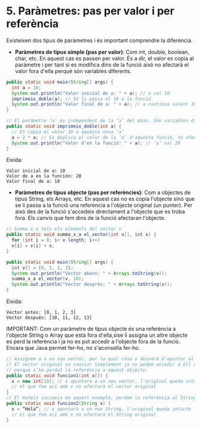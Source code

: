 # 5. Paràmetres: pas per valor i per referència

Existeixen dos tipus de paràmetres i és important comprendre la diferència.

- **Paràmetres de tipus simple (pas per valor)**: Com int, double, boolean, char, etc. En aquest cas es passen per valor. És a dir, el valor es copia al paràmetre i per tant si es modifica dins de la funció això no afectarà el valor fora d'ella perquè són variables diferents.

```java
public static void main(String[] args) { 
  int a = 10;
  System.out.println("Valor inicial de a: " + a); // a val 10 
  imprimeix_doble(a); // Se li passa el 10 a la funció 
  System.out.println("Valor final de a: " + a); // a continua valent 10
}

// El paràmetre ‘a’ és independent de la ‘a’ del main. Són variables diferents!
public static void imprimeix_doble(int a) {
  // Es copia el valor 10 a aquesta nova ‘a’
  a = 2 * a; // Es duplica el valor de la ‘a’ d'aquesta funció, no afecta fora
  System.out.println("Valor d'en la funció: " + a); // ‘a’ val 20
}
```

Eixida:

```plaintext
Valor inicial de a: 10
Valor de a en la función: 20
Valor final de a: 10
```

- **Paràmetres de tipus objecte (pas per referències)**: Com a objectes de tipus String, els Arrays, etc. En aquest cas no es copia l'objecte sinó que se li passa a la funció una referència a l'objecte original (un punter). Per això des de la funció s'accedeix directament a l'objecte que es troba fora. Els canvis que fem dins de la funció afectaran l'objecte.

```java
// Summa x a tots els elements del vector v
public static void summa_x_a el_vector(int v[], int x) { 
  for (int i = 0; i< v.length; i++)
  v[i] = v[i] + x;
}

public static void main(String[] args) { 
  int v[] = {0, 1, 2, 3};
  System.out.println("Vector abans: " + Arrays.toString(v)); 
  summa_x_a el_vector(v, 10);
  System.out.println("Vector després: " + Arrays.toString(v));
}
```

Eixida:

```plaintext
Vector antes: [0, 1, 2, 3]
Vector después: [10, 11, 12, 13]
```

IMPORTANT: Com un paràmetre de tipus objecte és una referència a l'objecte String o Array que està fora d'ella,sise li assigna un altre objecte es perd la referència i ja no es pot accedir a l'objecte fora de la funció. Encara que Java permet fer-ho, no s'aconsella fer-ho.

```java
// Assignem a x un nou vector, per la qual cosa x deixarà d'apuntar al vector original.
// El vector original no canvia! Simplement ja no podem accedir a ell des de x
// perquè s'ha perdut la referència a aquest objecte.
public static void funcion1(int x[]) {
  x = new int[10]; // x apuntarà a un nou vector, l'original queda intacte
  // el que fem ací amb x no afectarà el vector original
}
// El mateix succeeix en aquest exemple, perdem la referència al String original
public static void funcion2(String x) {
  x = “Hola”; // x apuntarà a un nou String, l'original queda intacte
  // el que fem ací amb x no afectarà el String original
}
```
